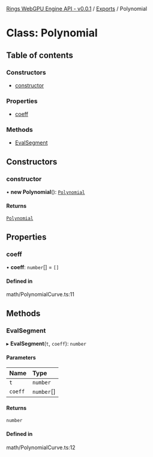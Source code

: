 [Rings WebGPU Engine API - v0.0.1](../README.md) / [Exports](../modules.md) / Polynomial

# Class: Polynomial

## Table of contents

### Constructors

- [constructor](Polynomial.md#constructor)

### Properties

- [coeff](Polynomial.md#coeff)

### Methods

- [EvalSegment](Polynomial.md#evalsegment)

## Constructors

### constructor

• **new Polynomial**(): [`Polynomial`](Polynomial.md)

#### Returns

[`Polynomial`](Polynomial.md)

## Properties

### coeff

• **coeff**: `number`[] = `[]`

#### Defined in

math/PolynomialCurve.ts:11

## Methods

### EvalSegment

▸ **EvalSegment**(`t`, `coeff`): `number`

#### Parameters

| Name | Type |
| :------ | :------ |
| `t` | `number` |
| `coeff` | `number`[] |

#### Returns

`number`

#### Defined in

math/PolynomialCurve.ts:12
